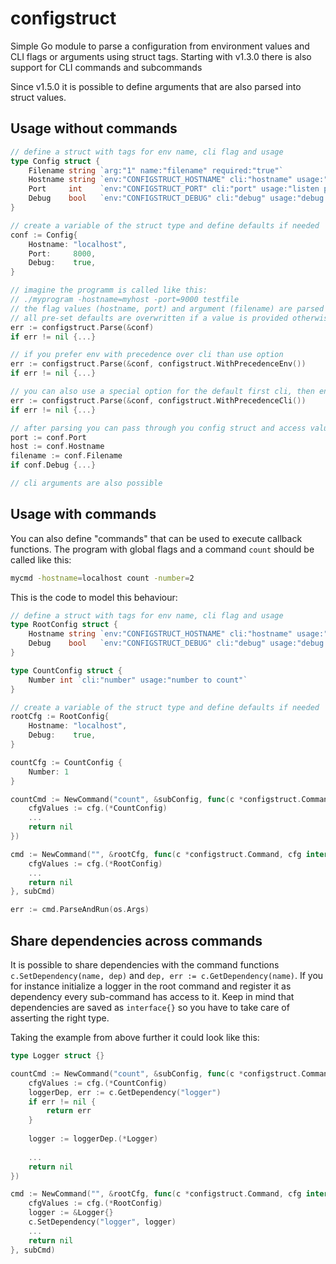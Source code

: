 # configstruct
Simple Go module to parse a configuration from environment values and CLI flags or arguments using struct tags.
Starting with v1.3.0 there is also support for CLI commands and subcommands

Since v1.5.0 it is possible to define arguments that are also parsed into struct values.

## Usage without commands
```Go
// define a struct with tags for env name, cli flag and usage
type Config struct {
	Filename string `arg:"1" name:"filename" required:"true"`
	Hostname string `env:"CONFIGSTRUCT_HOSTNAME" cli:"hostname" usage:"hostname value"`
	Port     int    `env:"CONFIGSTRUCT_PORT" cli:"port" usage:"listen port"`
	Debug    bool   `env:"CONFIGSTRUCT_DEBUG" cli:"debug" usage:"debug mode"`
}

// create a variable of the struct type and define defaults if needed
conf := Config{
    Hostname: "localhost",
    Port:     8000,
    Debug:    true,
}

// imagine the programm is called like this:
// ./myprogram -hostname=myhost -port=9000 testfile
// the flag values (hostname, port) and argument (filename) are parsed into the struct
// all pre-set defaults are overwritten if a value is provided otherwise it is left as is
err := configstruct.Parse(&conf)
if err != nil {...}

// if you prefer env with precedence over cli than use option
err := configstruct.Parse(&conf, configstruct.WithPrecedenceEnv())
if err != nil {...}

// you can also use a special option for the default first cli, then env
err := configstruct.Parse(&conf, configstruct.WithPrecedenceCli())
if err != nil {...}

// after parsing you can pass through you config struct and access values
port := conf.Port
host := conf.Hostname
filename := conf.Filename
if conf.Debug {...}

// cli arguments are also possible

```

## Usage with commands
You can also define "commands" that can be used to execute callback functions. 
The program with global flags and a command `count` should be called like this:
````bash
mycmd -hostname=localhost count -number=2

```` 

This is the code to model this behaviour:

```Go
// define a struct with tags for env name, cli flag and usage
type RootConfig struct {
	Hostname string `env:"CONFIGSTRUCT_HOSTNAME" cli:"hostname" usage:"hostname value"`
	Debug    bool   `env:"CONFIGSTRUCT_DEBUG" cli:"debug" usage:"debug mode"`
}

type CountConfig struct {
    Number int `cli:"number" usage:"number to count"`
} 

// create a variable of the struct type and define defaults if needed
rootCfg := RootConfig{
    Hostname: "localhost",
    Debug:    true,
}

countCfg := CountConfig {
    Number: 1
}

countCmd := NewCommand("count", &subConfig, func(c *configstruct.Command, cfg interface{}) error {
    cfgValues := cfg.(*CountConfig)
    ...
    return nil
})

cmd := NewCommand("", &rootCfg, func(c *configstruct.Command, cfg interface{}) error {
    cfgValues := cfg.(*RootConfig)
    ...
    return nil
}, subCmd)

err := cmd.ParseAndRun(os.Args)
```

## Share dependencies across commands
It is possible to share dependencies with the command functions `c.SetDependency(name, dep)` and `dep, err := c.GetDependency(name)`.
If you for instance initialize a logger in the root command and register it as dependency every sub-command has
access to it. Keep in mind that dependencies are saved as `interface{}` so you have to take care of asserting the right type.

Taking the example from above further it could look like this:
```Go
type Logger struct {}

countCmd := NewCommand("count", &subConfig, func(c *configstruct.Command, cfg interface{}) error {
    cfgValues := cfg.(*CountConfig)
	loggerDep, err := c.GetDependency("logger")
	if err != nil {
	    return err	
	}
	
	logger := loggerDep.(*Logger)
	
    ...
    return nil
})

cmd := NewCommand("", &rootCfg, func(c *configstruct.Command, cfg interface{}) error {
    cfgValues := cfg.(*RootConfig)
    logger := &Logger{}
    c.SetDependency("logger", logger)
    ...
    return nil
}, subCmd)


```
